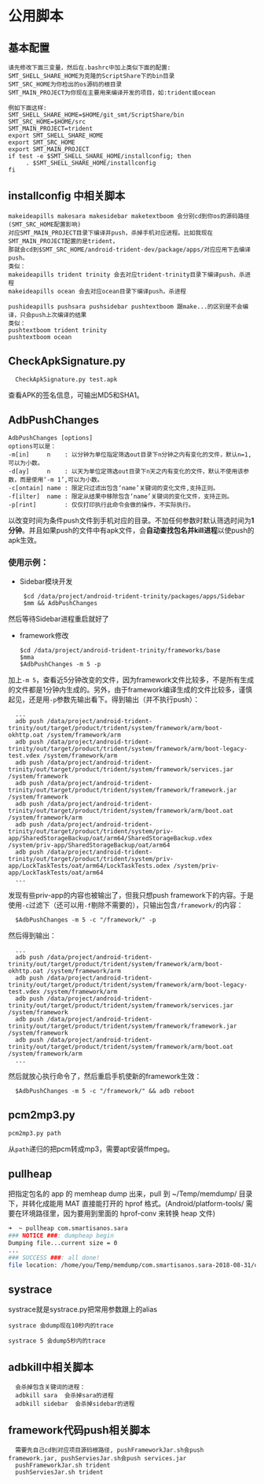 # 公用脚本

## 基本配置
```
请先修改下面三变量，然后在.bashrc中加上类似下面的配置:
SMT_SHELL_SHARE_HOME为克隆的ScriptShare下的bin目录
SMT_SRC_HOME为你检出的os源码的根目录
SMT_MAIN_PROJECT为你现在主要用来编译开发的项目，如:trident或ocean

例如下面这样:
SMT_SHELL_SHARE_HOME=$HOME/git_smt/ScriptShare/bin
SMT_SRC_HOME=$HOME/src
SMT_MAIN_PROJECT=trident
export SMT_SHELL_SHARE_HOME
export SMT_SRC_HOME
export SMT_MAIN_PROJECT
if test -e $SMT_SHELL_SHARE_HOME/installconfig; then
     . $SMT_SHELL_SHARE_HOME/installconfig
fi
```
## installconfig 中相关脚本
```
makeideapills makesara makesidebar maketextboom 会分别cd到你os的源码路径(SMT_SRC_HOME配置影响)
对应SMT_MAIN_PROJECT目录下编译并push，杀掉手机对应进程。比如我现在SMT_MAIN_PROJECT配置的是trident，
那就会cd到$SMT_SRC_HOME/android-trident-dev/package/apps/对应应用下去编译push。
类似：
makeideapills trident trinity 会去对应trident-trinity目录下编译push，杀进程
makeideapills ocean 会去对应ocean目录下编译push，杀进程

pushideapills pushsara pushsidebar pushtextboom 跟make...的区别是不会编译，只会push上次编译的结果
类似：
pushtextboom trident trinity
pushtextboom ocean
```      
## CheckApkSignature.py

      CheckApkSignature.py test.apk
      
查看APK的签名信息，可输出MD5和SHA1。

## AdbPushChanges

    AdbPushChanges [options]
    options可以是：
    -m[in]     n    : 以分钟为单位指定筛选out目录下n分钟之内有变化的文件，默认n=1,可以为小数。
    -d[ay]     n    : 以天为单位定筛选out目录下n天之内有变化的文件，默认不使用该参数，而是使用‘-m 1’,可以为小数。
    -c[ontain] name : 限定只过滤出包含‘name’关键词的变化文件,支持正则。
    -f[ilter]  name : 限定从结果中移除包含‘name’关键词的变化文件，支持正则。
    -p[rint]        : 仅仅打印执行此命令会做的操作，不实际执行。

以改变时间为条件push文件到手机对应的目录。不加任何参数时默认筛选时间为**1分钟**。并且如果push的文件中有apk文件，会**自动查找包名并kill进程**以使push的apk生效。

### 使用示例：
* Sidebar模块开发

       $cd /data/project/android-trident-trinity/packages/apps/Sidebar
       $mm && AdbPushChanges
 
 然后等待Sidebar进程重启就好了
 
 * framework修改
 
       $cd /data/project/android-trident-trinity/frameworks/base
       $mma
       $AdbPushChanges -m 5 -p
       
加上`-m 5`，查看近5分钟改变的文件，因为framework文件比较多，不是所有生成的文件都是1分钟内生成的。另外，由于framework编译生成的文件比较多，谨慎起见，还是用`-p`参数先输出看下。得到输出（并不执行push）：

      ...
      adb push /data/project/android-trident-trinity/out/target/product/trident/system/framework/arm/boot-okhttp.oat /system/framework/arm
      adb push /data/project/android-trident-trinity/out/target/product/trident/system/framework/arm/boot-legacy-test.vdex /system/framework/arm
      adb push /data/project/android-trident-trinity/out/target/product/trident/system/framework/services.jar /system/framework
      adb push /data/project/android-trident-trinity/out/target/product/trident/system/framework/framework.jar /system/framework
      adb push /data/project/android-trident-trinity/out/target/product/trident/system/framework/arm/boot.oat /system/framework/arm
      adb push /data/project/android-trident-trinity/out/target/product/trident/system/priv-app/SharedStorageBackup/oat/arm64/SharedStorageBackup.vdex /system/priv-app/SharedStorageBackup/oat/arm64
      adb push /data/project/android-trident-trinity/out/target/product/trident/system/priv-app/LockTaskTests/oat/arm64/LockTaskTests.odex /system/priv-app/LockTaskTests/oat/arm64
      ...

发现有些priv-app的内容也被输出了，但我只想push framework下的内容。于是使用`-c`过滤下（还可以用`-f`剔除不需要的），只输出包含`/framework/`的内容：

      $AdbPushChanges -m 5 -c "/framework/" -p
      
然后得到输出：

      ...
      adb push /data/project/android-trident-trinity/out/target/product/trident/system/framework/arm/boot-okhttp.oat /system/framework/arm
      adb push /data/project/android-trident-trinity/out/target/product/trident/system/framework/arm/boot-legacy-test.vdex /system/framework/arm
      adb push /data/project/android-trident-trinity/out/target/product/trident/system/framework/services.jar /system/framework
      adb push /data/project/android-trident-trinity/out/target/product/trident/system/framework/framework.jar /system/framework
      adb push /data/project/android-trident-trinity/out/target/product/trident/system/framework/arm/boot.oat /system/framework/arm
      ...

然后就放心执行命令了，然后重启手机使新的framework生效：

      $AdbPushChanges -m 5 -c "/framework/" && adb reboot

## pcm2mp3.py

    pcm2mp3.py path

从`path`递归的把pcm转成mp3，需要apt安装ffmpeg。


## pullheap

把指定包名的 app 的 memheap dump 出来，pull 到 ~/Temp/memdump/ 目录下，并转化成能用 MAT 直接能打开的 hprof 格式。(Android/platform-tools/ 需要在环境路径里，因为要用到里面的 hprof-conv 来转换 heap 文件)

```sh
➜  ~ pullheap com.smartisanos.sara
### NOTICE ###: dumpheap begin
Dumping file...current size = 0
...
### SUCCESS ###: all done!
file location: /home/you/Temp/memdump/com.smartisanos.sara-2018-08-31/com.smartisanos.sara-conv.hprof
```

## systrace
systrace就是systrace.py把常用参数跟上的alias

```
systrace 会dump现在10秒内的trace

systrace 5 会dump5秒内的trace

```

## adbkill中相关脚本
```
  会杀掉包含关键词的进程：
  adbkill sara  会杀掉sara的进程
  adbkill sidebar  会杀掉sidebar的进程
```
## framework代码push相关脚本

```
  需要先自己cd到对应项目源码根路径, pushFrameworkJar.sh会push framework.jar, pushServiesJar.sh会push services.jar  
  pushFrameworkJar.sh trident  
  pushServiesJar.sh trident

```
